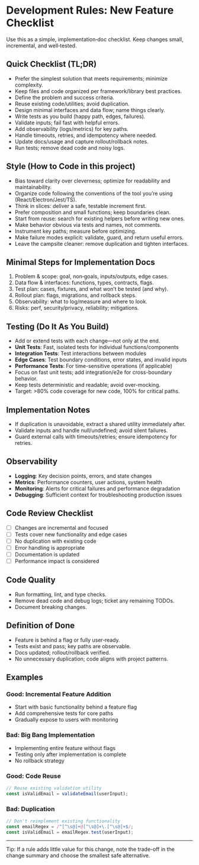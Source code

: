 # Development Rules: New Feature Checklist

Use this as a simple, implementation‑doc checklist. Keep changes small, incremental, and well‑tested.

## Quick Checklist (TL;DR)
- Prefer the simplest solution that meets requirements; minimize complexity.
- Keep files and code organized per framework/library best practices.
- Define the problem and success criteria.
- Reuse existing code/utilities; avoid duplication.
- Design minimal interfaces and data flow; name things clearly.
- Write tests as you build (happy path, edges, failures).
- Validate inputs; fail fast with helpful errors.
- Add observability (logs/metrics) for key paths.
- Handle timeouts, retries, and idempotency where needed.
- Update docs/usage and capture rollout/rollback notes.
- Run tests; remove dead code and noisy logs.

## Style (How to Code in this project)
- Bias toward clarity over cleverness; optimize for readability and maintainability.
- Organize code following the conventions of the tool you’re using (React/Electron/Jest/TS).
- Think in slices: deliver a safe, testable increment first.
- Prefer composition and small functions; keep boundaries clean.
- Start from reuse: search for existing helpers before writing new ones.
- Make behavior obvious via tests and names, not comments.
- Instrument key paths; measure before optimizing.
- Make failure modes explicit: validate, guard, and return useful errors.
- Leave the campsite cleaner: remove duplication and tighten interfaces.

## Minimal Steps for Implementation Docs
1) Problem & scope: goal, non‑goals, inputs/outputs, edge cases.
2) Data flow & interfaces: functions, types, contracts, flags.
3) Test plan: cases, fixtures, and what won’t be tested (and why).
4) Rollout plan: flags, migrations, and rollback steps.
5) Observability: what to log/measure and where to look.
6) Risks: perf, security/privacy, reliability; mitigations.

## Testing (Do It As You Build)
- Add or extend tests with each change—not only at the end.
- **Unit Tests**: Fast, isolated tests for individual functions/components
- **Integration Tests**: Test interactions between modules
- **Edge Cases**: Test boundary conditions, error states, and invalid inputs
- **Performance Tests**: For time-sensitive operations (if applicable)
- Focus on fast unit tests; add integration/e2e for cross-boundary behavior.
- Keep tests deterministic and readable; avoid over-mocking.
- Target: >80% code coverage for new code, 100% for critical paths.

## Implementation Notes
- If duplication is unavoidable, extract a shared utility immediately after.
- Validate inputs and handle null/undefined; avoid silent failures.
- Guard external calls with timeouts/retries; ensure idempotency for retries.

## Observability
- **Logging**: Key decision points, errors, and state changes
- **Metrics**: Performance counters, user actions, system health
- **Monitoring**: Alerts for critical failures and performance degradation
- **Debugging**: Sufficient context for troubleshooting production issues

## Code Review Checklist
- [ ] Changes are incremental and focused
- [ ] Tests cover new functionality and edge cases
- [ ] No duplication with existing code
- [ ] Error handling is appropriate
- [ ] Documentation is updated
- [ ] Performance impact is considered

## Code Quality
- Run formatting, lint, and type checks.
- Remove dead code and debug logs; ticket any remaining TODOs.
- Document breaking changes.

## Definition of Done
- Feature is behind a flag or fully user‑ready.
- Tests exist and pass; key paths are observable.
- Docs updated; rollout/rollback verified.
- No unnecessary duplication; code aligns with project patterns.

## Examples

### Good: Incremental Feature Addition
- Start with basic functionality behind a feature flag
- Add comprehensive tests for core paths
- Gradually expose to users with monitoring

### Bad: Big Bang Implementation
- Implementing entire feature without flags
- Testing only after implementation is complete
- No rollback strategy

### Good: Code Reuse
```typescript
// Reuse existing validation utility
const isValidEmail = validateEmail(userInput);
```

### Bad: Duplication
```typescript
// Don't reimplement existing functionality
const emailRegex = /^[^\s@]+@[^\s@]+\.[^\s@]+$/;
const isValidEmail = emailRegex.test(userInput);
```

---

Tip: If a rule adds little value for this change, note the trade-off in the change summary and choose the smallest safe alternative.
